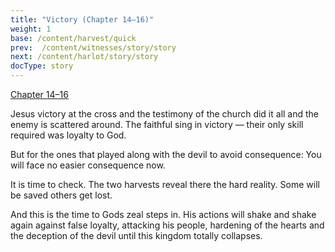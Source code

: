 ```yaml
---
title: "Victory (Chapter 14–16)"
weight: 1
base: /content/harvest/quick
prev:  /content/witnesses/story/story
next: /content/harlot/story/story
docType: story
---
```


[Chapter 14–16](https://www.bibleserver.com/NIV/Revelation14)

<a name="37a3"></a>
Jesus victory at the cross and the testimony of the church did it all and the enemy is scattered around. The faithful sing in victory — their only skill required was loyalty to God.

But for the ones that played along with the devil to avoid consequence: You will face no easier consequence now.

It is time to check. The two harvests reveal there the hard reality. Some will be saved others get lost.

And this is the time to Gods zeal steps in. His actions will shake and shake again against false loyalty, attacking his people, hardening of the hearts and the deception of the devil until this kingdom totally collapses.

